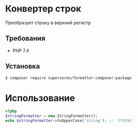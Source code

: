 # Конвертер строк
Преобразует строку в верхний регистр

## Требования
- PHP 7.4

## Установка
```bash
$ composer require supervoron/formatter-composer-package
```

# Использование
```php
<?php
$stringFormatter = new StringFormatter();
echo $stringFormatter->toUpperCase('string'); // 'STRING'